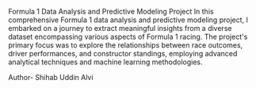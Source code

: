 Formula 1 Data Analysis and Predictive Modeling Project
In this comprehensive Formula 1 data analysis and predictive modeling project, I embarked on a journey to extract meaningful insights from a diverse dataset encompassing various aspects of Formula 1 racing. 
The project's primary focus was to explore the relationships between race outcomes, driver performances, and constructor standings, employing advanced analytical techniques and machine learning methodologies.

Author- Shihab Uddin Alvi
